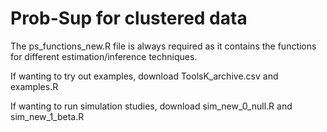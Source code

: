 # Prob-Sup for clustered data

The ps_functions_new.R file is always required as it contains the functions for different estimation/inference techniques.

If wanting to try out examples, download ToolsK_archive.csv and examples.R

If wanting to run simulation studies, download sim_new_0_null.R and sim_new_1_beta.R
